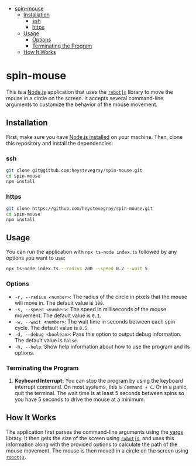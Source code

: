 - [spin-mouse](#spin-mouse)
	- [Installation](#installation)
		- [ssh](#ssh)
		- [https](#https)
	- [Usage](#usage)
		- [Options](#options)
		- [Terminating the Program](#terminating-the-program)
	- [How It Works](#how-it-works)

# spin-mouse

This is a [Node.js](https://nodejs.org/en) application that uses the [`robotjs`](https://github.com/octalmage/robotjs?tab=readme-ov-file) library to move the mouse in a circle on the screen. It accepts several command-line arguments to customize the behavior of the mouse movement.

## Installation

First, make sure you have [Node.js installed](https://nodejs.org/en/download/package-manager) on your machine. Then, clone this repository and install the dependencies:

### ssh
```bash
git clone git@github.com:heystevegray/spin-mouse.git
cd spin-mouse
npm install
```

### https
```bash
git clone https://github.com/heystevegray/spin-mouse.git
cd spin-mouse
npm install
```

## Usage

You can run the application with `npx ts-node index.ts` followed by any options you want to use:

```bash
npx ts-node index.ts --radius 200 --speed 0.2 --wait 5
```

### Options

- `-r, --radius <number>`: The radius of the circle in pixels that the mouse will move in. The default value is `100`.
- `-s, --speed <number>`: The speed in milliseconds of the mouse movement. The default value is `0.1`.
- `-w, --wait <number>`: The wait time in seconds between each spin cycle. The default value is `0.5`.
- `-d, --debug <boolean>`: Pass this option to output debug information. The default value is `false`.
- `-h, --help`: Show help information about how to use the program and its options.

### Terminating the Program

1. **Keyboard Interrupt:** You can stop the program by using the keyboard interrupt command. On most systems, this is `Command + C`. Or in a panic, quit the terminal. The wait time is at least 5 seconds between spins so you have 5 seconds to drive the mouse at a minimum.



## How It Works

The application first parses the command-line arguments using the [yargs](https://www.npmjs.com/package/yargs) library. It then gets the size of the screen using [`robotjs`](https://github.com/octalmage/robotjs?tab=readme-ov-file), and uses this information along with the provided options to calculate the path of the mouse movement. The mouse is then moved in a circle on the screen using [`robotjs`](https://github.com/octalmage/robotjs?tab=readme-ov-file).
